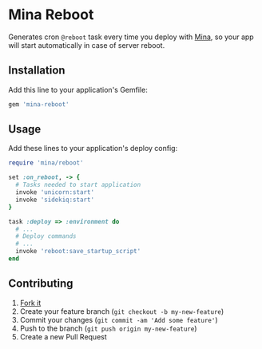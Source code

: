 # Mina Reboot

Generates cron `@reboot` task every time you deploy with [Mina](http://nadarei.co/mina/), so your app will start automatically in case of server reboot.

## Installation

Add this line to your application's Gemfile:

```ruby
gem 'mina-reboot'
```

## Usage

Add these lines to your application's deploy config:
```ruby
require 'mina/reboot'

set :on_reboot, -> {
  # Tasks needed to start application
  invoke 'unicorn:start'
  invoke 'sidekiq:start'
}

task :deploy => :environment do
  # ...
  # Deploy commands
  # ...
  invoke 'reboot:save_startup_script'
end
```

## Contributing

1. [Fork it](https://github.com/localhots/mina_reboot/fork)
2. Create your feature branch (`git checkout -b my-new-feature`)
3. Commit your changes (`git commit -am 'Add some feature'`)
4. Push to the branch (`git push origin my-new-feature`)
5. Create a new Pull Request
